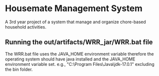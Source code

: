 # Housemate Management System
A 3rd year project of a system that manage and organize chore-based household activities.

## Running the out/artifacts/WRR_jar/WRR.bat file
The WRR.bat file uses the JAVA_HOME environment variable therefore the operating system should have java installed and the JAVA_HOME environment variable set. e.g., "C:\Program Files\Java\jdk-17.0.1" excluding the bin folder.
